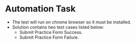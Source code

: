 # Automation Task
- The test will run on chrome browser so it must be installed.
- Solution contains two test cases listed below:
	- Submit Practice Form Success.
	- Submit Practice Form Failure.
